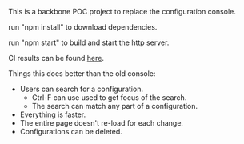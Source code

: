 This is a backbone POC project to replace the configuration console.

run "npm install" to download dependencies.

run "npm start" to build and start the http server.

CI results can be found [here](https://travis-ci.org/jake-crane/backbone-console).

Things this does better than the old console:
* Users can search for a configuration.
    * Ctrl-F can use used to get focus of the search.
    * The search can match any part of a configuration.
* Everything is faster.
* The entire page doesn't re-load for each change.
* Configurations can be deleted.
